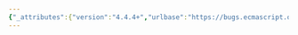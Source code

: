 ```yaml
---
{"_attributes":{"version":"4.4.4+","urlbase":"https://bugs.ecmascript.org/","maintainer":"dherman@mozilla.com"},"bug":{"bug_id":1183,"creation_ts":"2012-12-23 14:19:00 -0800","short_desc":"Destructuring with binding","delta_ts":"2015-10-02 14:36:14 -0700","product":"Harmony","component":"Suggestions","version":"unspecified","rep_platform":"All","op_sys":"All","bug_status":"RESOLVED","resolution":"INVALID","priority":"Normal","bug_severity":"enhancement","everconfirmed":true,"reporter":{"uid":"bruant.d","name":"David Bruant"},"assigned_to":{"uid":"allen","name":"Allen Wirfs-Brock"},"long_desc":[{"commentid":3103,"comment_count":0,"who":{"uid":"bruant.d","name":"David Bruant"},"bug_when":"2012-12-23 14:19:59 -0800","thetext":"Use case and initial post at [1][2].\nHow that could look like [3]\n\n[1] https://mail.mozilla.org/pipermail/es-discuss/2012-August/024350.html\n[2] https://mail.mozilla.org/pipermail/es-discuss/2012-August/024359.html\n[3] https://mail.mozilla.org/pipermail/es-discuss/2012-August/024364.html"},{"commentid":7404,"comment_count":1,"who":{"uid":"bruant.d","name":"David Bruant"},"bug_when":"2014-02-28 05:43:53 -0800","thetext":"Would be useful for https://bugzilla.mozilla.org/show_bug.cgi?id=965860#c59"},{"commentid":14741,"comment_count":2,"who":{"uid":"brterlso","name":"Brian Terlson"},"bug_when":"2015-10-02 14:36:14 -0700","thetext":"Bulk closing all Harmony bugs. Proposals should be tracked on GitHub. The ES wiki is completely defunct at this point."}]}}
---
```

